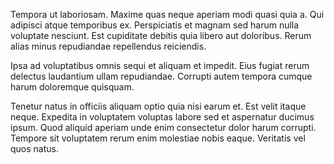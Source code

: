 Tempora ut laboriosam. Maxime quas neque aperiam modi quasi quia a. Qui adipisci atque temporibus ex. Perspiciatis et magnam sed harum nulla voluptate nesciunt. Est cupiditate debitis quia libero aut doloribus. Rerum alias minus repudiandae repellendus reiciendis.
 Ipsa ad voluptatibus omnis sequi et aliquam et impedit. Eius fugiat rerum delectus laudantium ullam repudiandae. Corrupti autem tempora cumque harum doloremque quisquam.
 Tenetur natus in officiis aliquam optio quia nisi earum et. Est velit itaque neque. Expedita in voluptatem voluptas labore sed et aspernatur ducimus ipsum. Quod aliquid aperiam unde enim consectetur dolor harum corrupti. Tempore sit voluptatem rerum enim molestiae nobis eaque. Veritatis vel quos natus.
